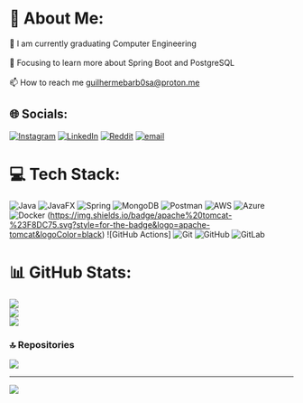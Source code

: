 # 💫 About Me:
🔭 I am currently graduating Computer Engineering<br><br>🌱 Focusing to learn more about Spring Boot and PostgreSQL<br><br>📫 How to reach me guilhermebarb0sa@proton.me


## 🌐 Socials:
[![Instagram](https://img.shields.io/badge/Instagram-%23E4405F.svg?logo=Instagram&logoColor=white)](https://instagram.com/pdrz.gui) [![LinkedIn](https://img.shields.io/badge/LinkedIn-%230077B5.svg?logo=linkedin&logoColor=white)](https://linkedin.com/in/pedrozagui) [![Reddit](https://img.shields.io/badge/Reddit-%23FF4500.svg?logo=Reddit&logoColor=white)](https://reddit.com/user/Pedrozakj) [![email](https://img.shields.io/badge/Email-D14836?logo=gmail&logoColor=white)](mailto:guilhermebarb0sa@proton.me) 

# 💻 Tech Stack:
![Java](https://img.shields.io/badge/java-%23ED8B00.svg?style=for-the-badge&logo=openjdk&logoColor=white) ![JavaFX](https://img.shields.io/badge/javafx-%23FF0000.svg?style=for-the-badge&logo=javafx&logoColor=white) ![Spring](https://img.shields.io/badge/spring-%236DB33F.svg?style=for-the-badge&logo=spring&logoColor=white) ![MongoDB](https://img.shields.io/badge/MongoDB-%234ea94b.svg?style=for-the-badge&logo=mongodb&logoColor=white) ![Postman](https://img.shields.io/badge/Postman-FF6C37?style=for-the-badge&logo=postman&logoColor=white) ![AWS](https://img.shields.io/badge/AWS-%23FF9900.svg?style=for-the-badge&logo=amazon-aws&logoColor=white) ![Azure](https://img.shields.io/badge/azure-%230072C6.svg?style=for-the-badge&logo=microsoftazure&logoColor=white) ![Docker](https://img.shields.io/badge/docker-%230db7ed.svg?style=for-the-badge&logo=docker&logoColor=white) (https://img.shields.io/badge/apache%20tomcat-%23F8DC75.svg?style=for-the-badge&logo=apache-tomcat&logoColor=black) ![GitHub Actions] ![Git](https://img.shields.io/badge/git-%23F05033.svg?style=for-the-badge&logo=git&logoColor=white) ![GitHub](https://img.shields.io/badge/github-%23121011.svg?style=for-the-badge&logo=github&logoColor=white) ![GitLab](https://img.shields.io/badge/gitlab-%23181717.svg?style=for-the-badge&logo=gitlab&logoColor=white)
# 📊 GitHub Stats:
![](https://github-readme-stats.vercel.app/api?username=pedrozaz&theme=dark&hide_border=false&include_all_commits=false&count_private=false)<br/>
![](https://nirzak-streak-stats.vercel.app/?user=pedrozaz&theme=dark&hide_border=false)<br/>
![](https://github-readme-stats.vercel.app/api/top-langs/?username=pedrozaz&theme=dark&hide_border=false&include_all_commits=false&count_private=false&layout=compact)

### 🔝 Repositories
![](https://github-contributor-stats.vercel.app/api?username=pedrozaz&limit=5&theme=github_dark&combine_all_yearly_contributions=true)

---
[![](https://visitcount.itsvg.in/api?id=pedrozaz&icon=0&color=0)](https://visitcount.itsvg.in)

<!-- Proudly created with GPRM ( https://gprm.itsvg.in ) -->
